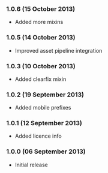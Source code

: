 ### 1.0.6 (15 October 2013)
  - Added more mixins

### 1.0.5 (14 October 2013)
  - Improved asset pipeline integration

### 1.0.3 (10 October 2013)
  - Added clearfix mixin

### 1.0.2 (19 September 2013)
  - Added mobile prefixes

### 1.0.1 (12 September 2013)
  - Added licence info

### 1.0.0 (06 September 2013)
  - Initial release